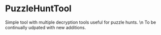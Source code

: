 # PuzzleHuntTool

Simple tool with multiple decryption tools useful for puzzle hunts. \n
To be continually udpated with new additions.
